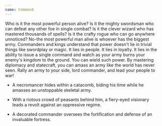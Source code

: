 ```yaml
---
name: Command
---
```


Who is it the most powerful person alive? Is it the mighty swordsman who can defeat any other foe in single combat? Is it the clever wizard who has mastered thousands of spells? Is it the crafty rogue who can go anywhere unnoticed? No-the most powerful man alive is whoever has the biggest army. Commanders and kings understand that power doesn't lie in trivial things like swordplay or magic. It lies in people. It lies in loyalty. It lies in the ability to issue a single command and watch as your army burns your enemy's kingdom to the ground. You can wield such power. By mastering diplomacy and statecraft, you can amass an army like the world has never seen. Rally an army to your side, lord commander, and lead your people to war!

* A necromancer hides within a catacomb, biding his time while he amasses an unstoppable skeletal army.

* With a riotous crowd of peasants behind him, a fiery-eyed visionary leads a revolt against an oppressive regime.

* A decorated commander oversees the fortification and defense of an invaluable fortress.